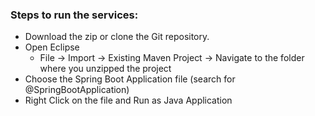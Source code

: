 ### Steps to run the services:
- Download the zip or clone the Git repository.
- Open Eclipse 
   - File -> Import -> Existing Maven Project -> Navigate to the folder where you unzipped the project
- Choose the Spring Boot Application file (search for @SpringBootApplication)
- Right Click on the file and Run as Java Application
